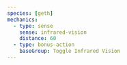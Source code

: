 ```yaml
---
species: [geth]
mechanics:
  - type: sense
    sense: infrared-vision
    distance: 60
  - type: bonus-action
    baseGroup: Toggle Infrared Vision
---
```

